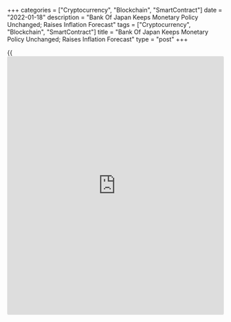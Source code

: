 +++
categories = ["Cryptocurrency", "Blockchain", "SmartContract"]
date = "2022-01-18"
description = "Bank Of Japan Keeps Monetary Policy Unchanged; Raises Inflation Forecast"
tags = ["Cryptocurrency", "Blockchain", "SmartContract"]
title = "Bank Of Japan Keeps Monetary Policy Unchanged; Raises Inflation Forecast"
type = "post"
+++

{{<iframe id="large-banner" src="https://www.bounty.group/#slide=25.0" width="100%" height="600" scrolling="no" style="border: 0px solid rgb(216, 221, 230); border-radius: 3px;">}}

The Bank of Japan maintained its monetary [policy](https://www.fintechee.com/policy/) stimulus unchanged and
lifted its inflation forecast for the next fiscal year citing a rise in
commodity prices.

The board, governed by Haruhiko Kuroda, on Tuesday, voted 8-1, to hold
the interest rate at -0.1 percent on current accounts that financial
institutions maintain at the central bank.

The bank will continue to purchase a necessary amount of Japanese
government bonds without setting an upper limit so that 10-year JGB
yields will remain at around zero percent.

The board decided, by a unanimous vote, to extend by one year the
deadline for loan disbursement under the Fund-Provisioning Measure to
Stimulate Bank Lending.

With regard to the risk balance, risks to economic activity are skewed
to the downside for the time being, and risks to prices are generally
balanced, the bank said.

The central bank forecast consumer prices to remain flat in the current
fiscal year but raised its inflation projection for the fiscal 2022 to
1.1 percent from 0.9 percent.

For the fiscal 2023, inflation is seen at 1.1 percent versus the
previous outlook of 1 percent.

The bank downgraded its growth outlook for the fiscal 2021 to 2.8
percent from 3.4 percent and upgraded its projection for the next fiscal
to 3.8 percent from 2.9 percent.

The growth forecast for the fiscal 2023 was lowered to 1.1 percent from
1.3 percent.

For comments and feedback [contact](https://www.playgroundfx.com/contact/): editorial@rtt[news](https://www.letsplayfx.com/blog/forex-news-website/).com

[Economic News][1]

 **What parts of the world are seeing the best (and worst) economic
performances lately? Click[here][2] to check out our [Econ Scorecard][2]
and find out! See up-to-the-moment [ranking](https://www.playgroundfx.com/blog/crypto-exchange-ranking/)s for the best and worst
performers in [GDP][3], [unemployment rate][4], [inflation][5] and much
more.**

   1. www.rtt[news](https://www.letsplayfx.com/blog/forex-news-website/).com/Content/EconomicNews.aspx
   2. www.rtt[news](https://www.letsplayfx.com/blog/forex-news-website/).com/economic-scorecard/world-rank/retail-sales/highest-performance.aspx
   3. www.rtt[news](https://www.letsplayfx.com/blog/forex-news-website/).com/economic-scorecard/world-rank/GDP/highest-performance.aspx
   4. www.rtt[news](https://www.letsplayfx.com/blog/forex-news-website/).com/economic-scorecard/world-rank/unemployment-rate/lowest-performance.aspx
   5. www.rtt[news](https://www.letsplayfx.com/blog/forex-news-website/).com/economic-scorecard/world-rank/CPI/highest-performance.aspx